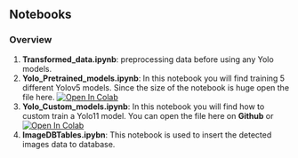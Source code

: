 ## Notebooks
### Overview

1. **Transformed_data.ipynb**: preprocessing data before using any Yolo models.
2. **Yolo_Pretrained_models.ipynb**: In this notebook you will find training 5 different Yolov5 models. Since the size of the notebook is huge open the file here. <a href="https://colab.research.google.com/github/Yosef-ft/MedData_Warehouse/blob/main/notebooks/Yolo_Pretrained_models.ipynb"><img src="https://colab.research.google.com/assets/colab-badge.svg" alt="Open In Colab"></a>
3. **Yolo_Custom_models.ipynb**: In this notebook you will find how to custom train a Yolo11 model. You can open the file here on **Github** or <a href="https://colab.research.google.com/github/Yosef-ft/MedData_Warehouse/blob/main/notebooks/YOLO_Custom_model.ipynb"><img src="https://colab.research.google.com/assets/colab-badge.svg" alt="Open In Colab"></a>
4. **ImageDBTables.ipybn**: This notebook is used to insert the detected images data to database.
